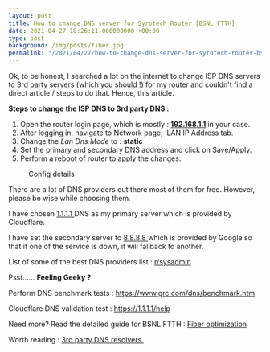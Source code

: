 ```yaml
---
layout: post
title: How to change DNS server for Syrotech Router [BSNL FTTH]
date: 2021-04-27 18:26:11.000000000 +00:00
type: post
background: /img/posts/fiber.jpg
permalink: "/2021/04/27/how-to-change-dns-server-for-syrotech-router-bsnl-ftth/"
---
```

  
<p>Ok, to be honest, I searched a lot on the internet to change ISP DNS servers to 3rd party servers (which you should !) for my router and couldn't find a direct article / steps to do that. Hence, this article.</p>
  
  
<p><strong>Steps to change the ISP DNS to 3rd party DNS :</strong></p>
  
  
<ol>
<li>Open the router login page, which is mostly : <strong><a href="http://192.168.1.1">192.168.1.1</a> </strong>in your case.</li>
<li>After logging in, navigate to Network page,  LAN IP Address tab.</li>
<li>Change the <em>Lan Dns Mode</em> to : <strong>static</strong></li>
<li>Set the primary and secondary DNS address and click on Save/Apply.</li>
<li>Perform a reboot of router to apply the changes.</li>
</ol>
 
<p><!-- wp:image {"id":104,"sizeSlug":"large","linkDestination":"none"} --></p>
<figure class="wp-block-image size-large"><img src="{{ site.baseurl }}/assets/2021/04/screenshot-2021-04-27-180654.png" alt="" class="wp-image-104" /><br />
<figcaption>Config details</figcaption>
</figure>
 
  
<p>There are a lot of DNS providers out there most of them for free. However, please be wise while choosing them.</p>
  
  
<p>I have chosen <span style="text-decoration:underline;">1.1.1.1 </span>DNS as my primary server which is provided by Cloudflare.</p>
  
  
<p>I have set the secondary  server to <span style="text-decoration:underline;">8.8.8.8 </span> which is provided by Google so that if one of the service is down, it will fallback to another.</p>
  
  
<p>List of some of the best DNS providers list :
<a href="https://www.reddit.com/r/sysadmin/comments/976aj2/updated_list_of_public_dns_resolvers_curated_by">r/sysadmin</a>
</p>
  
  
  
  
<p>Psst...... <strong>Feeling Geeky ?</strong></p>
  
  
<p>Perform DNS benchmark tests : <a href="https://www.grc.com/dns/benchmark.htm">https://www.grc.com/dns/benchmark.htm</a></p>
  
  
<p>Cloudflare DNS validation test : <a href="https://1.1.1.1/help">https://1.1.1.1/help</a></p>
  
  
<p> Need more? Read the detailed guide for BSNL FTTH : <a href="https://www.reddit.com/r/bsnl/comments/ht37q4/guide_for_bsnl_ftth/">Fiber optimization</a></p>
  
  
<p>Worth reading : <a href="https://www.howtogeek.com/664608/why-you-shouldnt-be-using-your-isps-default-dns-server/">3rd party DNS resolvers.</a></p>
  

